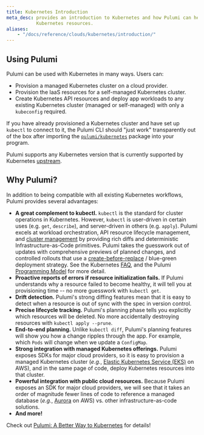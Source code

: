 ```yaml
---
title: Kubernetes Introduction
meta_desc: provides an introduction to Kubernetes and how Pulumi can help provision and manage
           Kubernetes resources.
aliases:
    - "/docs/reference/clouds/kubernetes/introduction/"
---
```


## Using Pulumi

Pulumi can be used with Kubernetes in many ways. Users can:

- Provision a managed Kubernetes cluster on a cloud provider.
- Provision the IaaS resources for a self-managed Kubernetes cluster.
- Create Kubernetes API resources and deploy app workloads to any existing Kubernetes cluster (managed or
    self-managed) with only a `kubeconfig` required.

If you have already provisioned a Kubernetes cluster and have set up `kubectl`
to connect to it, the Pulumi CLI should "just work" transparently out of the box
after importing the [`pulumi/kubernetes`][pulumi-k8s] package into your program.

Pulumi supports any Kubernetes version that is currently supported by
Kubernetes [upstream][upstream].

## Why Pulumi?

In addition to being compatible with all existing Kubernetes workflows, Pulumi provides several
advantages:

- **A great complement to kubectl.** `kubectl` is the standard for cluster operations in Kubernetes. However, `kubectl` is user-driven in certain uses (e.g. `get`, `describe`), and server-driven in others (e.g. `apply`). Pulumi excels at workload orchestration, API resource lifecycle management, and [cluster management][cluster-management] by providing rich diffs and deterministic Infrastructure-as-Code primitives. Pulumi takes the guesswork out of updates with comprehensive previews of planned changes, and controlled rollouts that use a [create-before-replace][create-before-replace] / blue-green deployment strategy. See the Kubernetes [FAQ][faq], and the Pulumi [Programming Model][programming-model] for more detail.
- **Proactive reports of errors if resource initialization fails.** If Pulumi understands why a
    resource failed to become healthy, it will tell you at provisioning time -- no more guesswork
    with `kubectl get`.
- **Drift detection.** Pulumi's strong diffing features mean that it is easy to detect when a
    resource is out of sync with the spec in version control.
- **Precise lifecycle tracking.** Pulumi's planning phase tells you explicitly which resources
    will be deleted. No more accidentally destroying resources with `kubectl apply --prune`.
- **End-to-end planning.** Unlike `kubectl diff`, Pulumi's planning features will show you how a
    change ripples through the app. For example, which `Pods` will change when we update a
    `ConfigMap`.
- **Strong integration with managed Kubernetes offerings.** Pulumi exposes SDKs for major cloud
    providers, so it is easy to provision a managed Kubernetes cluster (_e.g._, [Elastic Kubernetes
    Service (EKS)][eks] on AWS), and in the same page of code, deploy Kubernetes resources into that
    cluster.
- **Powerful integration with public cloud resources.** Because Pulumi exposes an SDK for major
    cloud providers, we will see that it takes an order of magnitude fewer lines of code to
    reference a managed database (_e.g._, [Aurora][aurora] on AWS) vs. other infrastructure-as-code
    solutions.
- **And more!**

Check out [Pulumi: A Better Way to Kubernetes][better-way-to-k8s] for details!

<!-- markdownlint-disable url -->
[upstream]: https://kubernetes.io/docs/reference/
[eks]: https://aws.amazon.com/eks/
[faq]: /registry/packages/kubernetes/faq
[gcp]: /docs/get-started/gcp
[kubeconfig]: https://kubernetes.io/docs/tasks/access-application-cluster/configure-access-multiple-clusters/
[gke-tutorial]: /registry/packages/kubernetes/how-to-guides/gke
[eks-tutorial]: /registry/packages/kubernetes/how-to-guides/eks
[aks-tutorial]: /registry/packages/kubernetes/how-to-guides/aks
[eks]: https://aws.amazon.com/eks/
[aurora]: https://aws.amazon.com/rds/aurora/
[pulumi-k8s]: https://github.com/pulumi/pulumi-kubernetes
[better-way-to-k8s]: pulumi-a-better-way-to-kubernetes
[create-before-replace]: /docs/intro/concepts/resources#autonaming
[programming-model]: /docs/intro/concepts
[cluster-management]: /registry/packages/kubernetes/how-to-guides
<!-- markdownlint-enable url -->
